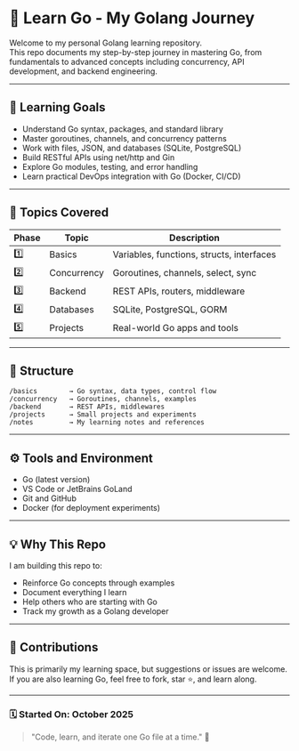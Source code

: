 # 🐹 Learn Go - My Golang Journey

Welcome to my personal Golang learning repository.  
This repo documents my step-by-step journey in mastering Go, from fundamentals to advanced concepts including concurrency, API development, and backend engineering.

---

## 🚀 Learning Goals
- Understand Go syntax, packages, and standard library
- Master goroutines, channels, and concurrency patterns
- Work with files, JSON, and databases (SQLite, PostgreSQL)
- Build RESTful APIs using net/http and Gin
- Explore Go modules, testing, and error handling
- Learn practical DevOps integration with Go (Docker, CI/CD)

---

## 🧠 Topics Covered
| Phase | Topic | Description |
|-------|--------|-------------|
| 1️⃣ | Basics | Variables, functions, structs, interfaces |
| 2️⃣ | Concurrency | Goroutines, channels, select, sync |
| 3️⃣ | Backend | REST APIs, routers, middleware |
| 4️⃣ | Databases | SQLite, PostgreSQL, GORM |
| 5️⃣ | Projects | Real-world Go apps and tools |

---

## 📂 Structure
```
/basics        → Go syntax, data types, control flow
/concurrency   → Goroutines, channels, examples
/backend       → REST APIs, middlewares
/projects      → Small projects and experiments
/notes         → My learning notes and references
```

---

## ⚙️ Tools and Environment
- Go (latest version)
- VS Code or JetBrains GoLand
- Git and GitHub
- Docker (for deployment experiments)

---

## 💡 Why This Repo
I am building this repo to:
- Reinforce Go concepts through examples  
- Document everything I learn  
- Help others who are starting with Go  
- Track my growth as a Golang developer

---

## 🧩 Contributions
This is primarily my learning space, but suggestions or issues are welcome.  
If you are also learning Go, feel free to fork, star ⭐, and learn along.

---

### 🗓️ Started On: October 2025
> "Code, learn, and iterate one Go file at a time." 💪
